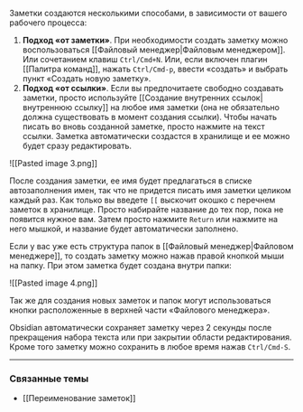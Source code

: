 Заметки создаются несколькими способами, в зависимости от вашего рабочего процесса:

1. **Подход «от заметки»**. При необходимости создать заметку можно воспользоваться [[Файловый менеджер|Файловым менеджером]]. Или сочетанием клавиш `Ctrl/Cmd+N`. Или, если включен плагин [[Палитра команд]], нажать `Ctrl/Cmd-p`, ввести «создать» и выбрать пункт «Создать новую заметку».
1. **Подход «от ссылки»**. Если вы предпочитаете свободно создавать заметки, просто используйте [[Создание внутренних ссылок|внутреннюю ссылку]] на любое имя заметки (она не обязательно должна существовать в момент создания ссылки). Чтобы начать писать во вновь созданной заметке, просто нажмите на текст ссылки. Заметка автоматически создастся в хранилище и ее можно будет сразу редактировать.

![[Pasted image 3.png]]

После создания заметки, ее имя будет предлагаться в списке автозаполнения имен, так что не придется писать имя заметки целиком каждый раз. Как только вы введете `[[` выскочит окошко с перечнем заметок в хранилище. Просто набирайте название до тех пор, пока не появится нужное вам. Затем просто нажмите `Return` или нажмите на него мышкой, и название будет автоматически заполнено.

Если у вас уже есть структура папок в [[Файловый менеджер|Файловом менеджере]], то создать заметку можно нажав правой кнопкой мыши на папку. При этом заметка будет создана внутри папки:

![[Pasted image 4.png]]

Так же для создания новых заметок и папок могут использоваться кнопки расположенные в верхней части «Файлового менеджера».

Obsidian автоматически сохраняет заметку через 2 секунды после прекращения набора текста или при закрытии области редактирования. Кроме того заметку можно сохранить в любое время нажав `Ctrl/Cmd-S`.

---

### Связанные темы

- [[Переименование заметок]]
